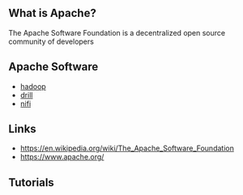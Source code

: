 ## What is Apache?
The Apache Software Foundation is a decentralized open source community of developers

## Apache Software
- [hadoop][1]
- [drill][2]
- [nifi][3]

## Links
- https://en.wikipedia.org/wiki/The_Apache_Software_Foundation
- https://www.apache.org/

## Tutorials

<!-- Embedded links -->
[1]: https://github.com/nchristie/tech_notes/blob/master/h/hadoop.md
[2]: https://github.com/nchristie/tech_notes/blob/master/d/drill.md
[3]: https://github.com/nchristie/tech_notes/blob/master/n/nifi.md
